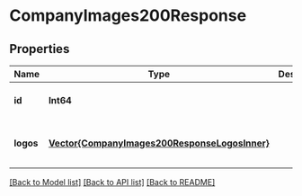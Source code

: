 # CompanyImages200Response


## Properties
Name | Type | Description | Notes
------------ | ------------- | ------------- | -------------
**id** | **Int64** |  | [optional] [default to 0]
**logos** | [**Vector{CompanyImages200ResponseLogosInner}**](CompanyImages200ResponseLogosInner.md) |  | [optional] [default to nothing]


[[Back to Model list]](../README.md#models) [[Back to API list]](../README.md#api-endpoints) [[Back to README]](../README.md)


